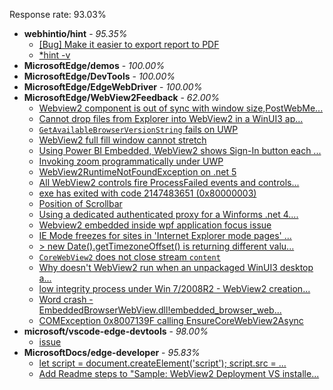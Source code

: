 Response rate: 93.03%

* **webhintio/hint** - _95.35%_
  * [[Bug] Make it easier to export report to PDF](https://github.com/webhintio/hint/issues/5217)
  * [*hint -v](https://github.com/webhintio/hint/issues/5174)
* **MicrosoftEdge/demos** - _100.00%_
* **MicrosoftEdge/DevTools** - _100.00%_
* **MicrosoftEdge/EdgeWebDriver** - _100.00%_
* **MicrosoftEdge/WebView2Feedback** - _62.00%_
  * [Webview2 component is out of sync with window size,PostWebMe...](https://github.com/MicrosoftEdge/WebView2Feedback/issues/2547)
  * [Cannot drop files from Explorer into WebView2 in a WinUI3 ap...](https://github.com/MicrosoftEdge/WebView2Feedback/issues/2546)
  * [`GetAvailableBrowserVersionString` fails on UWP](https://github.com/MicrosoftEdge/WebView2Feedback/issues/2545)
  * [WebView2 full fill window cannot stretch](https://github.com/MicrosoftEdge/WebView2Feedback/issues/2543)
  * [Using Power BI Embedded, WebView2 shows Sign-In button each ...](https://github.com/MicrosoftEdge/WebView2Feedback/issues/2541)
  * [Invoking zoom programmatically under UWP](https://github.com/MicrosoftEdge/WebView2Feedback/issues/2538)
  * [WebView2RuntimeNotFoundException on .net 5](https://github.com/MicrosoftEdge/WebView2Feedback/issues/2534)
  * [All WebView2 controls fire ProcessFailed events and controls...](https://github.com/MicrosoftEdge/WebView2Feedback/issues/2544)
  * [exe has exited with code 2147483651 (0x80000003)](https://github.com/MicrosoftEdge/WebView2Feedback/issues/2542)
  * [Position of Scrollbar](https://github.com/MicrosoftEdge/WebView2Feedback/issues/2537)
  * [Using a dedicated authenticated proxy for a Winforms .net 4....](https://github.com/MicrosoftEdge/WebView2Feedback/issues/2532)
  * [Webview2 embedded  inside wpf application focus issue](https://github.com/MicrosoftEdge/WebView2Feedback/issues/2531)
  * [IE Mode freezes for sites in 'Internet Explorer mode pages' ...](https://github.com/MicrosoftEdge/WebView2Feedback/issues/2530)
  * [> new Date().getTimezoneOffset() is returning different valu...](https://github.com/MicrosoftEdge/WebView2Feedback/issues/2526)
  * [`CoreWebView2` does not close stream `content`](https://github.com/MicrosoftEdge/WebView2Feedback/issues/2513)
  * [Why doesn't WebView2 run when an unpackaged WinUI3 desktop a...](https://github.com/MicrosoftEdge/WebView2Feedback/issues/2511)
  * [low integrity process under Win 7/2008R2 - WebView2 creation...](https://github.com/MicrosoftEdge/WebView2Feedback/issues/2500)
  * [Word crash - EmbeddedBrowserWebView.dll!embedded_browser_web...](https://github.com/MicrosoftEdge/WebView2Feedback/issues/2496)
  * [COMException 0x8007139F calling EnsureCoreWebView2Async](https://github.com/MicrosoftEdge/WebView2Feedback/issues/2495)
* **microsoft/vscode-edge-devtools** - _98.00%_
  * [issue](https://github.com/microsoft/vscode-edge-devtools/issues/1089)
* **MicrosoftDocs/edge-developer** - _95.83%_
  * [let script = document.createElement('script'); script.src = ...](https://github.com/MicrosoftDocs/edge-developer/issues/2028)
  * [Add Readme steps to "Sample: WebView2 Deployment VS installe...](https://github.com/MicrosoftDocs/edge-developer/pull/2017)
